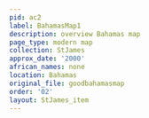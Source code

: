 ```yaml
---
pid: ac2
label: BahamasMap1
description: overview Bahamas map
page_type: modern map
collection: StJames
approx_date: '2000'
african_names: none
location: Bahamas
original_file: goodbahamasmap
order: '02'
layout: StJames_item
---
```

